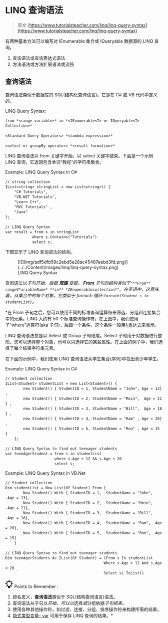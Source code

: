 # LINQ 查询语法

> 原文:[https://www.tutorialsteacher.com/linq/linq-query-syntax](https://www.tutorialsteacher.com/linq/linq-query-syntax)

有两种基本方法可以编写对 IEnumerable 集合或 IQueryable 数据源的 LINQ 查询。

1.  查询语法或查询表达式语法
2.  方法语法或方法扩展语法或流畅

## 查询语法

查询语法类似于数据库的 SQL(结构化查询语言)。它是在 C# 或 VB 代码中定义的。

LINQ Query Syntax:

```
from *<range variable>* in *<IEnumerable<T> or IQueryable<T> Collection>*

<Standard Query Operators> *<lambda expression>*

<select or groupBy operator> *<result formation>*

```

LINQ 查询语法以 from 关键字开始，以 select 关键字结束。下面是一个示例 LINQ 查询，它返回包含单词“教程”的字符串集合。

Example: LINQ Query Syntax in C#

```
// string collection
IList<string> stringList = new List<string>() { 
    "C# Tutorials",
    "VB.NET Tutorials",
    "Learn C++",
    "MVC Tutorials" ,
    "Java" 
};

// LINQ Query Syntax
var result = from s in stringList
            where s.Contains("Tutorials") 
            select s;
```

下图显示了 LINQ 查询语法的结构。

<figure>[![](img/adf5dfb59c2ebd5e28ac45487eebd3fd.png)](../../Content/images/linq/linq-query-syntax.png)

<figcaption>LINQ Query Syntax</figcaption>

</figure>

查询语法以*子句开始，后跟 ***范围*** 变量。 ***From*** 子句的结构类似于`"**From** rangeV*ariableName* **in** *IEnumerablecollection*"`。在英语中，这意味着，从集合中的每个对象。它类似于 foreach 循环:`foreach(Student s in studentList)`。*

 *在 From 子句之后，您可以使用不同的标准查询运算符来筛选、分组和连接集合中的元素。LINQ 大约有 50 个标准查询操作符。在上图中，我们使用了“where”运算符(aka 子句)，后跟一个条件。这个条件一般用[λ表达式](/linq/linq-lambda-expression)来表示。

LINQ 查询语法总是以 Select 或 Group 子句结尾。Select 子句用于对数据进行整形。您可以选择整个对象，也可以只选择它的某些属性。在上面的例子中，我们选择了每个结果字符串元素。

在下面的示例中，我们使用 LINQ 查询语法从学生集合(序列)中找出青少年学生。

Example: LINQ Query Syntax in C#

```
// Student collection
IList<Student> studentList = new List<Student>() { 
        new Student() { StudentID = 1, StudentName = "John", Age = 13} ,
        new Student() { StudentID = 2, StudentName = "Moin",  Age = 21 } ,
        new Student() { StudentID = 3, StudentName = "Bill",  Age = 18 } ,
        new Student() { StudentID = 4, StudentName = "Ram" , Age = 20} ,
        new Student() { StudentID = 5, StudentName = "Ron" , Age = 15 } 
    };

// LINQ Query Syntax to find out teenager students
var teenAgerStudent = from s in studentList
                      where s.Age > 12 && s.Age < 20
                      select s;
```

Example: LINQ Query Syntax in VB.Net

```
// Student collection
Dim studentList = New List(Of Student) From {
        New Student() With {.StudentID = 1, .StudentName = "John", .Age = 13},
        New Student() With {.StudentID = 2, .StudentName = "Moin", .Age = 21},
        New Student() With {.StudentID = 3, .StudentName = "Bill", .Age = 18},
        New Student() With {.StudentID = 4, .StudentName = "Ram", .Age = 20},
        New Student() With {.StudentID = 5, .StudentName = "Ron", .Age = 15}
    }

// LINQ Query Syntax to find out teenager students
Dim teenAgerStudents As IList(Of Student) = (From s In studentList _
                                            Where s.Age > 12 And s.Age < 20 _
                                            Select s).ToList()
```

![](img/85db52f5404f0c468e1b194aa487d6a1.png)  Points to Remember :

1.  顾名思义，**查询语法**类似于 SQL(结构查询语言)语法。
2.  查询语法从子句以*开始，可以以*选择*或*分组依据*子句结束。*
3.  使用各种其他操作符，如过滤、连接、分组、排序操作符来构建所需的结果。
4.  [隐式类型变量- var](/csharp/csharp-var-implicit-typed-local-variable) 可用于保存 LINQ 查询的结果。*